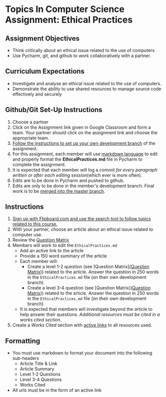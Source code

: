 # Topics In Computer Science Assignment: Ethical Practices

## Assignment Objectives
* Think critically about an ethical issue related to the use of computers
* Use Pycharm, git, and github to work collaboratively with a partner.

## Curriculum Expectations
*  Investigate and analyse an ethical issue related to the use of computers.
*  Demonstrate the ability to use shared resources to manage source code effectively and securely

## Github/Git Set-Up Instructions
1. Choose a partner
2. Click on the Assignment link given in Google Classroom and form a team.  Your partner should click on the assignment link and choose the appropriate team.
3. [Follow the instructions to set up your own development branch](https://docs.google.com/document/d/13Cnu1upwq9jEQAYkB_rlxpZDf8mx0BFITs_0BfChNhA/edit#bookmark=id.lbl6lcmtaild) of the assignment.
4. For this assignment, each member will use [markdown language](https://github.com/adam-p/markdown-here/wiki/Markdown-Cheatsheet) to edit and properly format the **EthicalPractices.md** file in Pycharm to complete the assignment.
5. It is expected that each member will log a *commit for every paragraph written or after each editing session*(which ever is more often).
6. Edits are to be done in Pycharm and pushed to github.
7. Edits are only to be done in the member's development branch.  Final work is to be [merged into the master branch](https://docs.google.com/document/d/13Cnu1upwq9jEQAYkB_rlxpZDf8mx0BFITs_0BfChNhA/edit#bookmark=id.gftzstfb5iw4). 

## Instructions
1. [Sign up with Flipboard.com and use the search tool to follow topics related to this course.](https://docs.google.com/document/d/1MFu7yAbYy8OmR93q37JYm04KME2b08t1d4mdv1arABc/edit?usp=sharing)
2.  With your partner, choose an article about an ethical issue related to computer use. 
3.  Review the [Question Matrix](https://docs.google.com/document/d/1IBS6K4Cm7RwTHj8i8N5U2xiw0vzR-ZumWUwFyea8Pqw/edit?usp=sharing)
4.  Members will work to edit the `EthicalPractices.md`
    * Add an active link to the article
    * Provide a 150 word summary of the article
    * Each member will:
        * Create a level 1-2 question (see [Question Matrix]([Question Matrix](https://docs.google.com/document/d/1IBS6K4Cm7RwTHj8i8N5U2xiw0vzR-ZumWUwFyea8Pqw/edit?usp=sharing))) related to the article.  Answer the question in 250 words in the `EthicalPractices.md` file (on their own development branch)
        * Create a level 3-4 question (see [Question Matrix]([Question Matrix](https://docs.google.com/document/d/1IBS6K4Cm7RwTHj8i8N5U2xiw0vzR-ZumWUwFyea8Pqw/edit?usp=sharing))) related to the article.  Answer the question in 250 words in the `EthicalPractices.md` file (on their own development branch)
    * It is expected that members will investigate beyond the article to help answer their questions. *Additional resources must be cited in a works cited section*.
5. Create a *Works Cited* section with [active links](https://github.com/adam-p/markdown-here/wiki/Markdown-Cheatsheet#links) to all resources used.

## Formatting
* You must use markdown to format your document into the following sub-headers
    * Article Title & Link
    * Article Summary
    * Level 1-2 Questions
    * Level 3-4 Questions
    * Works Cited
* All urls must be in the form of an active link 
    


